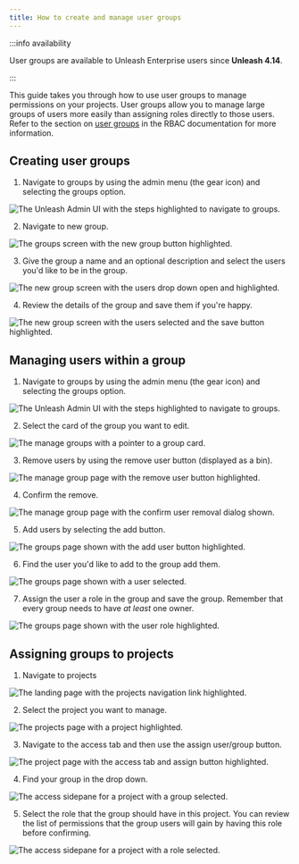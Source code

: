 ```yaml
---
title: How to create and manage user groups
---
```


:::info availability

User groups are available to Unleash Enterprise users since **Unleash 4.14**.

:::

This guide takes you through how to use user groups to manage permissions on your projects. User groups allow you to manage large groups of users more easily than assigning roles directly to those users. Refer to the section on [user groups](../user_guide/rbac.md#user-groups) in the RBAC documentation for more information.

## Creating user groups

1. Navigate to groups by using the admin menu (the gear icon) and selecting the groups option.

![The Unleash Admin UI with the steps highlighted to navigate to groups.](/img/create-ug-step-1.png)

2. Navigate to new group.

![The groups screen with the new group button highlighted.](/img/create-ug-step-2.png)

3. Give the group a name and an optional description and select the users you'd like to be in the group.

![The new group screen with the users drop down open and highlighted.](/img/create-ug-step-3.png)

4. Review the details of the group and save them if you're happy.

![The new group screen with the users selected and the save button highlighted.](/img/create-ug-step-4.png)

## Managing users within a group

1. Navigate to groups by using the admin menu (the gear icon) and selecting the groups option.

![The Unleash Admin UI with the steps highlighted to navigate to groups.](/img/create-ug-step-1.png)

2. Select the card of the group you want to edit.

![The manage groups with a pointer to a group card.](/img/edit-ug-step-2.png)

3. Remove users by using the remove user button (displayed as a bin).

![The manage group page with the remove user button highlighted.](/img/remove-user-from-group-step-1.png)

4. Confirm the remove.

![The manage group page with the confirm user removal dialog shown.](/img/remove-user-from-group-step-2.png)

5. Add users by selecting the add button.

![The groups page shown with the add user button highlighted.](/img/add-user-to-group-step-1.png)

6. Find the user you'd like to add to the group add them.

![The groups page shown with a user selected.](/img/add-user-to-group-step-2.png)

7. Assign the user a role in the group and save the group. Remember that every group needs to have _at least_ one owner.

![The groups page shown with the user role highlighted.](/img/add-user-to-group-step-3.png)

## Assigning groups to projects

1. Navigate to projects

![The landing page with the projects navigation link highlighted.](/img/add-group-to-project-step-1.png)

2. Select the project you want to manage.

![The projects page with a project highlighted.](/img/add-group-to-project-step-2.png)

3. Navigate to the access tab and then use the assign user/group button.

![The project page with the access tab and assign button highlighted.](/img/add-group-to-project-step-3.png)

4. Find your group in the drop down.

![The access sidepane for a project with a group selected.](/img/add-group-to-project-step-4.png)

5. Select the role that the group should have in this project. You can review the list of permissions that the group users will gain by having this role before confirming.

![The access sidepane for a project with a role selected.](/img/add-group-to-project-step-5.png)
